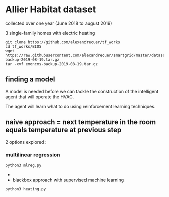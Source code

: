 # Allier Habitat dataset

collected over one year (June 2018 to august 2019)

3 single-family homes with electric heating
``` 
git clone https://github.com/alexandrecuer/tf_works
cd tf_works/BIOS
wget https://raw.githubusercontent.com/alexandrecuer/smartgrid/master/datasets/emoncms-backup-2019-08-19.tar.gz
tar -xvf emoncms-backup-2019-08-19.tar.gz
``` 
## finding a model

A model is needed before we can tackle the construction of the intelligent agent that will operate the HVAC. 

The agent will learn what to do using reinforcement learning techniques.

naive approach = next temperature in the room equals temperature at previous step
-  
2 options explored :

### multilinear regression
```
python3 mlreg.py
```
- 
- blackbox approach with supervised machine learning

```
python3 heating.py
```
